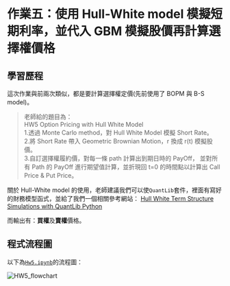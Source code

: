 # 作業五：使用 Hull-White model 模擬短期利率，並代入 GBM 模擬股價再計算選擇權價格

## 學習歷程

這次作業與前兩次類似，都是要計算選擇權定價(先前使用了 BOPM 與 B-S model)。

>老師給的題目為：<br />
HW5 Option Pricing with Hull White Model <br />
1.透過 Monte Carlo method，對 Hull White Model 模擬 Short Rate。<br />
2.將 Short Rate 帶入 Geometric Brownian Motion，r 換成 r(t) 模擬股價。<br />
3.自訂選擇權履約價，對每一條 path 計算出到期日時的 PayOff，
並對所有 Path 的 PayOff 進行期望值計算，並折現回 t=0 的時間點以計算出 Call Price & Put Price。

關於 Hull-White model 的使用，老師建議我們可以使`QuantLib`套件，裡面有寫好的財務模型函式，並給了我們一個相關參考網站：
[Hull White Term Structure Simulations with QuantLib Python](http://gouthamanbalaraman.com/blog/hull-white-simulation-quantlib-python.html)




而輸出有：**買權**及**賣權**價格。



## 程式流程圖
以下為[`Hw5.ipynb`](https://github.com/aqua86400/Financial_Engineering/blob/master/Hw5/Hw5.ipynb)的流程圖：<br />

![HW5_flowchart](https://github.com/aqua86400/Financial_Engineering/blob/master/Hw5/Hw5_flowchart.png)
